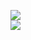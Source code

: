 [![](https://img.shields.io/badge/Made%20With-Github%20Spray-lightgrey.svg?style=for-the-badge&logo=github)](https://github.com/Annihil/github-spray#1620)  
[![](https://i.imgur.com/2DrTn0Z.gif)](https://github.com/Annihil/github-spray)